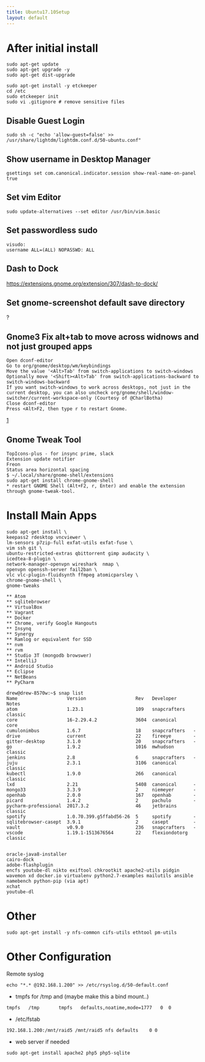 ```yaml
---
title: Ubuntu17.10Setup
layout: default
---
```


After initial install
=====================

    sudo apt-get update
    sudo apt-get upgrade -y
    sudo apt-get dist-upgrade

    sudo apt-get install -y etckeeper
    cd /etc
    sudo etckeeper init
    sudo vi .gitignore # remove sensitive files

Disable Guest Login
-------------------

    sudo sh -c "echo 'allow-guest=false' >> /usr/share/lightdm/lightdm.conf.d/50-ubuntu.conf"

Show username in Desktop Manager
--------------------------------

    gsettings set com.canonical.indicator.session show-real-name-on-panel true

Set vim Editor
--------------

    sudo update-alternatives --set editor /usr/bin/vim.basic

Set passwordless sudo
---------------------

    visudo:
    username ALL=(ALL) NOPASSWD: ALL

Dash to Dock
------------

<https://extensions.gnome.org/extension/307/dash-to-dock/>

Set gnome-screenshot default save directory
-------------------------------------------

?

Gnome3 Fix alt+tab to move across widnows and not just grouped apps
-------------------------------------------------------------------

    Open dconf-editor
    Go to org/gnome/desktop/wm/keybindings
    Move the value '<Alt>Tab' from switch-applications to switch-windows
    Optionally move '<Shift><Alt>Tab' from switch-applications-backward to switch-windows-backward
    If you want switch-windows to work across desktops, not just in the current desktop, you can also uncheck org/gnome/shell/window-switcher/current-workspace-only (Courtesy of @CharlBotha)
    Close dconf-editor
    Press <Alt>F2, then type r to restart Gnome.

[1](https://superuser.com/questions/394376/how-to-prevent-gnome-shells-alttab-from-grouping-windows-from-similar-apps)

Gnome Tweak Tool
----------------

    TopIcons-plus - for insync prime, slack
    Extension update notifier
    Freon
    Status area horizontal spacing
    $ ~/.local/share/gnome-shell/extensions
    sudo apt-get install chrome-gnome-shell
    * restart GNOME Shell (Alt+F2, r, Enter) and enable the extension through gnome-tweak-tool.

Install Main Apps
=================

    sudo apt-get install \
    keepass2 rdesktop vncviewer \
    lm-sensors p7zip-full exfat-utils exfat-fuse \
    vim ssh git \
    ubuntu-restricted-extras qbittorrent gimp audacity \ 
    icedtea-8-plugin \
    network-manager-openvpn wireshark  nmap \
    openvpn openssh-server fail2ban \
    vlc vlc-plugin-fluidsynth ffmpeg atomicparsley \
    chrome-gnome-shell \
    gnome-tweaks

    ** Atom
    ** sqlitebrowser
    ** VirtualBox
    ** Vagrant
    ** Docker
    ** Chrome, verify Google Hangouts
    ** Insynq
    ** Synergy
    ** Ramlog or equivalent for SSD
    ** nvm
    ** rvm
    ** Studio 3T (mongodb browswer)
    ** IntelliJ
    ** Android Studio
    ** Eclipse
    ** NetBeans
    ** PyCharm

    drew@drew-8570w:~$ snap list
    Name                  Version                  Rev   Developer      Notes
    atom                  1.23.1                   109   snapcrafters   classic
    core                  16-2.29.4.2              3604  canonical      core
    cumulonimbus          1.6.7                    18    snapcrafters   -
    drive                 current                  22    fireeye        -
    gitter-desktop        3.1.0                    20    snapcrafters   -
    go                    1.9.2                    1016  mwhudson       classic
    jenkins               2.8                      6     snapcrafters   -
    juju                  2.3.1                    3106  canonical      classic
    kubectl               1.9.0                    266   canonical      classic
    lxd                   2.21                     5408  canonical      -
    mongo33               3.3.9                    2     niemeyer       -
    openhab               2.0.0                    167   openhab        -
    picard                1.4.2                    2     pachulo        -
    pycharm-professional  2017.3.2                 46    jetbrains      classic
    spotify               1.0.70.399.g5ffabd56-26  5     spotify        -
    sqlitebrowser-casept  3.9.1                    2     casept         -
    vault                 v0.9.0                   236   snapcrafters   -
    vscode                1.19.1-1513676564        22    flexiondotorg  classic


    oracle-java8-installer
    cairo-dock
    adobe-flashplugin
    encfs youtube-dl nikto exiftool chkrootkit apache2-utils pidgin wavemon xd docker.io virtualenv python2.7-examples mailutils ansible namebench python-pip (via apt)
    xchat
    youtube-dl

Other
=====

    sudo apt-get install -y nfs-common cifs-utils ethtool pm-utils

Other Configuration
===================

Remote syslog

    echo "*.* @192.168.1.200" >> /etc/rsyslog.d/50-default.conf

-   tmpfs for /tmp and (maybe make this a bind mount..)

<!-- -->

    tmpfs   /tmp       tmpfs   defaults,noatime,mode=1777   0  0

-   /etc/fstab

<!-- -->

    192.168.1.200:/mnt/raid5 /mnt/raid5 nfs defaults    0 0

-   web server if needed

<!-- -->

    sudo apt-get install apache2 php5 php5-sqlite
